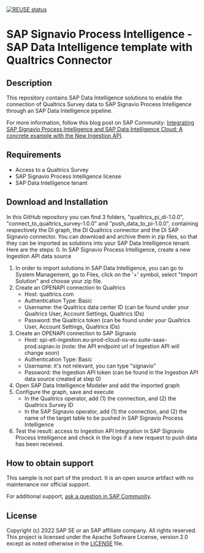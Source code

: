 [![REUSE status](https://api.reuse.software/badge/github.com/SAP-samples/signavio-qualtrics-di)](https://api.reuse.software/info/github.com/SAP-samples/signavio-qualtrics-di)

# SAP Signavio Process Intelligence - SAP Data Intelligence template with Qualtrics Connector

## Description
This repository contains SAP Data Intelligence solutions to enable the connection of Qualtrics Survey data to SAP Signavio Process Intelligence through an SAP Data Intelligence pipeline.

For more information, follow this blog post on SAP Community: [Integrating SAP Signavio Process Intelligence and SAP Data Intelligence Cloud: A concrete example with the New Ingestion API](https://blogs.sap.com/2022/07/20/integrating-sap-signavio-process-intelligence-and-sap-data-intelligence-cloud-a-concrete-example-with-the-new-ingestion-api).

## Requirements
- Access to a Qualtrics Survey
- SAP Signavio Process Intelligence license
- SAP Data Intelligence tenant

## Download and Installation
In this GitHub repository you can find 3 folders, "qualtrics_pi_di-1.0.0", "connect_to_qualtrics_survey-1.0.0" and "push_data_to_pi-1.0.0", containing respectively the DI graph, the DI Qualtrics connector and the DI SAP Signavio connector. You can download and archive them in zip files, so that they can be imported as solutions into your SAP Data Intelligence tenant.
Here are the steps:
0. In SAP Signavio Process Intelligence, create a new Ingestion API data source
1. In order to import solutions in SAP Data Intelligence, you can go to System Management, go to Files, click on the '+' symbol, select "Import Solution" and choose your zip file.
2. Create an OPENAPI connection to Qualtrics
	- Host: qualtrics.com
	- Authentication Type: Basic
	- Username: the Qualtrics data center ID (can be found under your Qualtrics User, Account Settings, Qualtrics IDs)
	- Password: the Qualtrics token (can be found under your Qualtrics User, Account Settings, Qualtrics IDs)
3. Create an OPENAPI connection to SAP Signavio
	- Host: spi-etl-ingestion.eu-prod-cloud-os-eu.suite-saas-prod.signav.io (note: the API endpoint url of Ingestion API will change soon)
	- Authentication Type: Basic
	- Username: it's not relevant, you can type "signavio"
	- Password: the Ingestion API token (can be found in the Ingestion API data source created at step 0)
4. Open SAP Data Intelligence Modeler and add the imported graph
5. Configure the graph, save and execute
	- In the Qualtrics operator, add (1) the connection, and (2) the Qualtrics Survey ID
	- In the SAP Signavio operator, add (1) the connection, and (2) the name of the target table to be pushed in SAP Signavio Process Intelligence
6. Test the result: access to Ingestion API Integration in SAP Signavio Process Intelligence and check in the logs if a new request to push data has been received.

## How to obtain support
This sample is not part of the product. It is an open source artifact with no maintenance nor official support.

For additional support, [ask a question in SAP Community](https://answers.sap.com/questions/ask.html).

## License
Copyright (c) 2022 SAP SE or an SAP affiliate company. All rights reserved. This project is licensed under the Apache Software License, version 2.0 except as noted otherwise in the [LICENSE](LICENSE) file.